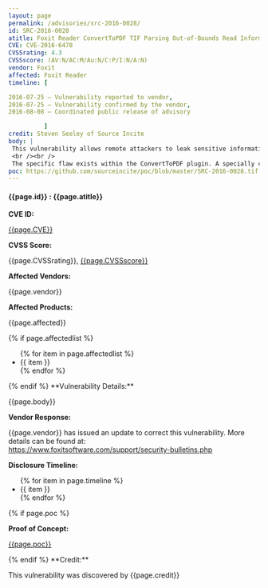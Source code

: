 ```yaml
---
layout: page
permalink: /advisories/src-2016-0028/
id: SRC-2016-0028
atitle: Foxit Reader ConvertToPDF TIF Parsing Out-of-Bounds Read Information Disclosure Vulnerability
CVE: CVE-2016-6478
CVSSrating: 4.3
CVSSscore: (AV:N/AC:M/Au:N/C:P/I:N/A:N)
vendor: Foxit
affected: Foxit Reader
timeline: [

2016-07-25 – Vulnerability reported to vendor,
2016-07-25 – Vulnerability confirmed by the vendor,
2016-08-08 – Coordinated public release of advisory

          ]
credit: Steven Seeley of Source Incite
body: |
 This vulnerability allows remote attackers to leak sensitive information on vulnerable installations of Foxit Reader. User interaction is required to exploit this vulnerability in that the target must visit a malicious page or open a malicious file.
 <br /><br />
 The specific flaw exists within the ConvertToPDF plugin. A specially crafted TIF image can force Foxit Reader to read memory past the end of an allocated object. An attacker can leverage this vulnerability to leak sensitive information in the context of the current process. An attacker can use this information in conjunction with other vulnerabilities to execute code in the context of the process.
poc: https://github.com/sourceincite/poc/blob/master/SRC-2016-0028.tif
---
```


<h4><b>{{page.id}} : {{page.atitle}}</b></h4>

**CVE ID:**
<p class="cn"><a href="https://web.nvd.nist.gov/view/vuln/detail?vulnId={{page.CVE}}">{{page.CVE}}</a></p>

**CVSS Score:**
<p class="cn">{{page.CVSSrating}}, <a href="https://nvd.nist.gov/cvss/v2-calculator?vector={{page.CVSSscore}}">{{page.CVSSscore}}</a></p>

**Affected Vendors:**
<p class="cn">{{page.vendor}}</p>

**Affected Products:**
<p class="cn">{{page.affected}}</p>
{% if page.affectedlist %}
<ul class="cn">
{% for item in page.affectedlist %}
  <li>{{ item }}</li>
{% endfor %}
</ul>
{% endif %}
**Vulnerability Details:**
<p class="cn">{{page.body}}</p>

**Vendor Response:**
<p class="cn">{{page.vendor}} has issued an update to correct this vulnerability. More details can be found at: <br /><a href="https://www.foxitsoftware.com/support/security-bulletins.php">https://www.foxitsoftware.com/support/security-bulletins.php</a></p>

**Disclosure Timeline:**
<ul class="cn">
{% for item in page.timeline %}
  <li>{{ item }}</li>
{% endfor %}
</ul>
{% if page.poc %}

**Proof of Concept:**
<p class="cn"><a href="{{page.poc}}">{{page.poc}}</a></p>
{% endif %}
**Credit:**
<p class="cn">This vulnerability was discovered by {{page.credit}}</p>
